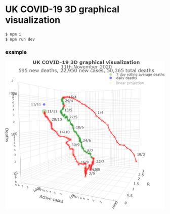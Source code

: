 # UK COVID-19 3D graphical visualization

```
$ npm i
$ npm run dev
```

### example

![alt text](example.PNG)
